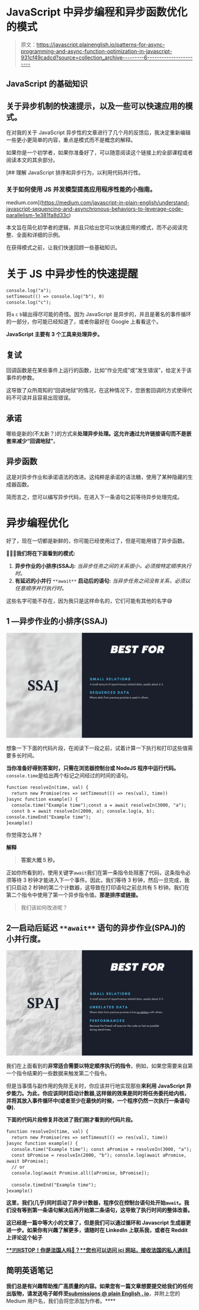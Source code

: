 # JavaScript 中异步编程和异步函数优化的模式

> 原文：<https://javascript.plainenglish.io/patterns-for-async-programming-and-async-function-optimization-in-javascript-931cf49cadcd?source=collection_archive---------6----------------------->

## JavaScript 的基础知识

## 关于异步机制的快速提示，以及一些可以快速应用的模式。

在对我的关于 JavaScript 异步性的文章进行了几个月的反馈后，我决定重新编辑一些更小更简单的内容，重点是模式而不是概念的解释。

如果你是一个初学者，如果你准备好了，可以随意阅读这个链接上的全部课程或者阅读本文的其余部分。

[](https://medium.com/javascript-in-plain-english/understand-javascript-sequencing-and-asynchronous-behaviors-to-leverage-code-parallelism-1e381fa8d33c) [## 理解 JavaScript 排序和异步行为，以利用代码并行性。

### 关于如何使用 JS 并发模型提高应用程序性能的小指南。

medium.com](https://medium.com/javascript-in-plain-english/understand-javascript-sequencing-and-asynchronous-behaviors-to-leverage-code-parallelism-1e381fa8d33c) 

本文旨在简化初学者的逻辑，并且只给出您可以快速应用的模式，而不必阅读完整、全面和详细的示例。

在获得模式之前，让我们快速回顾一些基础知识。

# 关于 JS 中异步性的快速提醒

```
console.log("a");
setTimeout(() => console.log("b"), 0)
console.log("c");
```

将`a` `c` `b`输出得尽可能的奇怪。因为 JavaScript 是异步的，并且是著名的事件循环的一部分，你可能已经知道了，或者你最好在 Google 上看看这个。

**JavaScript 主要有 3 个工具来处理异步。**

## 复试

回调函数是在某些事件上运行的函数，比如“作业完成”或“发生错误”，给定关于该事件的参数。

这导致了众所周知的“回调地狱”的情况，在这种情况下，您嵌套回调的方式使得代码不可读并且容易出现错误。

## 承诺

哪些是新的(不太新？)的方式来**处理异步处理。**这允许**通过允许链接语句而不是嵌套来减少“回调地狱”**。

## 异步函数

这是对异步作业和承诺语法的改进。这纯粹是承诺的语法糖，使用了某种隐藏的生成器函数。

简而言之，您可以编写异步代码，在进入下一条语句之前等待异步处理完成。

# 异步编程优化

好了，现在一切都是新鲜的，你可能已经使用过了，但是可能用错了异步函数。

**👨🏻‍🎓我们将在下面看到的模式:**

1.  **异步作业的小排序(SSAJ):** *当异步任务之间的关系很小，必须按特定顺序执行时。*
2.  **有延迟的小并行** `**await**` **启动后的语句:** *当异步任务之间没有关系，必须以任意顺序并行执行时。*

这些名字可能不存在，因为我只是这样命名的，它们可能有其他的名字😅

## 1 —异步作业的小排序(SSAJ)

![](img/0c3cd9346b84498f808c6d36594cbfba.png)

想象一下下面的代码片段，在阅读下一段之前，试着计算一下执行和打印这些值需要多长时间。

**当你准备好得到答案时，只需在浏览器控制台或 NodeJS 程序中运行代码。** `console.time`是给出两个标记之间经过的时间的语句。

```
function resolveIn(time, val) {
  return new Promise(res => setTimeout(() => res(val), time))
}async function example() {
  console.time("Example time");const a = await resolveIn(3000, "a");
  const b = await resolveIn(2000, a); console.log(a, b); console.timeEnd("Example time");
}example()
```

你觉得怎么样？

**解释**

> **答案大概 5 秒。**

正如你所看到的，使用关键字`await`我们在第一条指令处阻塞了代码，这条指令必须等待 3 秒钟才能进入下一个事件。因此，我们等待 3 秒钟，然后一旦完成，我们只启动 2 秒钟的第二个计数器，这导致在打印语句之前总共有 5 秒钟。我们在第二个指令中使用了第一个异步指令值。**那是排序或链接。**

> 我们该如何改进呢？

## **2—启动后延迟** `**await**` **语句的异步作业(SPAJ)的小并行度。**

![](img/454b53e2defd8e5898506f42e3b18f02.png)

我们在上面看到的**非常适合需要以特定顺序执行的指令**，例如，如果您需要来自第一个指令结果的一些数据来触发第二个指令。

但是当事情与副作用的免除无关时，你应该并行地实现那些**来利用 JavaScript 异步能力。为此，**你应该同时启动计数器**,这样做的效果是同时将任务委托给内核，并将其放入事件循环中(或者至少在最快的时候，一个程序仍然一次执行一条语句😅).**

**下面的代码片段修复并改进了我们刚才看到的代码片段。**

```
function resolveIn(time, val) {
  return new Promise(res => setTimeout(() => res(val), time))
}async function example() {
  console.time("Example time"); const aPromise = resolveIn(3000, "a");
  const bPromise = resolveIn(2000, "b"); console.log(await aPromise, await bPromise);
  // or
  console.log(await Promise.all([aPromise, bPromise]);

  console.timeEnd("Example time");
}example()
```

**这里，我们(几乎)同时启动了异步计数器，程序仅在控制台语句处开始`await`。我们没有等到第一条语句解决后再开始第二条语句，这导致了执行时间的整体改善。**

**这已经是一篇中等大小的文章了，但是我们可以通过循环和 Javascript 生成器更进一步。如果你有兴趣了解更多，请随时在 LinkedIn 上联系我，或者在 Reddit 上评论这个帖子**

**[**🇫🇷STOP！你是法国人吗🥖？**您也可以访问 ici 网站，接收法国的私人通讯🙂](https://codingspark.io)**

## ****简明英语笔记****

**我们总是有兴趣帮助推广高质量的内容。如果您有一篇文章想要提交给我们的任何出版物，请发送电子邮件至[**submissions @ plain English . io**](mailto:submissions@plainenglish.io)**，并附上您的 Medium 用户名，我们会将您添加为作者。****